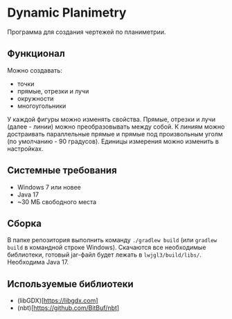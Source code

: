 # Dynamic Planimetry

Программа для создания чертежей по планиметрии.

## Функционал
Можно создавать:
- точки
- прямые, отрезки и лучи
- окружности
- многоугольники

У каждой фигуры можно изменять свойства. Прямые, отрезки и лучи (далее - линии) можно преобразовывать между собой.
К линиям можно достраивать параллельные прямые и прямые под произвольным уголм (по умолчанию - 90 градусов).
Единицы измерения можно изменить в настройках.

## Системные требования
- Windows 7 или новее
- Java 17
- ~30 МБ свободного места

## Сборка
В папке репозитория выполнить команду `./gradlew build` (или `gradlew build` в командной строке Windows). Скачаются
все необходимые библиотеки, готовый jar-файл будет лежать в `lwjgl3/build/libs/`. Необходима Java 17.

## Используемые библиотеки
- (libGDX)[https://libgdx.com]
- (nbt)[https://github.com/BitBuf/nbt]
